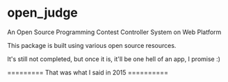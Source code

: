 # open_judge
An Open Source Programming Contest Controller System on Web Platform

This package is built using various open source resources.

It's still not completed, but once it is, it'll be one hell of an app, I promise :)

========= That was what I said in 2015 ==========

